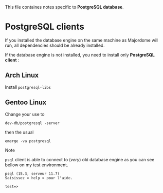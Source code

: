 This file containes notes specific to **PostgreSQL database**.

# PostgreSQL clients

If you installed the database engine on the same machine as Majordome will run, all dependencies should be already installed.

If the database engine is not installed, you need to install only **PostgreSQL client** :

## Arch Linux

Install `postgresql-libs`

## Gentoo Linux

Change your use to
```
dev-db/postgresql -server
```
then the usual
```
emerge -va postgresql
```

> [!NOTE]  
>  `psql` client is able to connect to (*very*) old database engine as you can see bellow on my test environment.

```
psql (15.3, serveur 11.7)
Saisissez « help » pour l'aide.

test=> 
```

